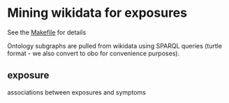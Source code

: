 # Mining wikidata for exposures

See the [Makefile](Makefile) for details

Ontology subgraphs are pulled from wikidata using SPARQL queries
(turtle format - we also convert to obo for convenience purposes).

## exposure

associations between exposures and symptoms



